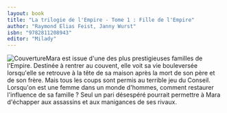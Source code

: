 ```yaml
---
layout: book
title: "La trilogie de l'Empire - Tome 1 : Fille de l'Empire"
author: "Raymond Elias Feist, Janny Wurst"
isbn: "9782811208943"
editor: "Milady"
---
```

![Couverture](/img/9782811208943.jpg)Mara est issue d'une des plus prestigieuses familles de l'Empire. Destinée à rentrer au couvent, elle voit sa vie bouleversée lorsqu'elle se retrouve à la tête de sa maison après la mort de son père et de son frère. Mais tous les coups sont permis au terrible jeu du Conseil. Lorsqu'on est une femme dans un monde d'hommes, comment restaurer l'influence de sa famille ? Seul un pari désespéré pourrait permettre à Mara d'échapper aux assassins et aux manigances de ses rivaux.
